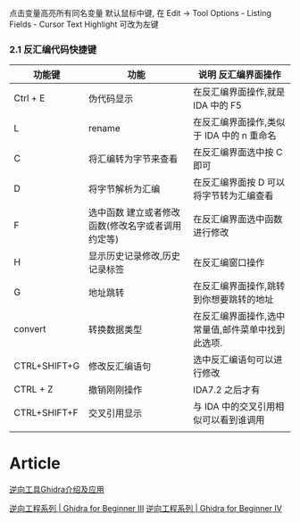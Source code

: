 点击变量高亮所有同名变量
默认鼠标中键, 在 Edit → Tool Options - Listing Fields - Cursor Text Highlight 可改为左键

### 2.1 反汇编代码快捷键

| 功能键       | 功能                                              | 说明 反汇编界面操作                               |
| ------------ | ------------------------------------------------- | ------------------------------------------------- |
| Ctrl + E     | 伪代码显示                                        | 在反汇编界面操作,就是 IDA 中的 F5                 |
| L            | rename                                            | 在反汇编界面操作,类似于 IDA 中的 n 重命名         |
| C            | 将汇编转为字节来查看                              | 在反汇编界面选中按 C 即可                         |
| D            | 将字节解析为汇编                                  | 在反汇编界面按 D 可以将字节转为汇编查看           |
| F            | 选中函数 建立或者修改函数(修改名字或者调用约定等) | 在反汇编界面选中函数进行修改                      |
| H            | 显示历史记录修改,历史记录标签                     | 在反汇编窗口操作                                  |
| G            | 地址跳转                                          | 在反汇编界面操作,跳转到你想要跳转的地址           |
| convert      | 转换数据类型                                      | 在反汇编界面操作,选中常量值,邮件菜单中找到此选项. |
| CTRL+SHIFT+G | 修改反汇编语句                                    | 选中反汇编语句可以进行修改                        |
| CTRL + Z     | 撤销刚刚操作                                      | IDA7.2 之后才有                                   |
| CTRL+SHIFT+F | 交叉引用显示                                      | 与 IDA 中的交叉引用相似可以看到谁调用             |
|              |                                                   |                                                   |

# Article
[逆向工具Ghidra介绍及应用](https://live.freebuf.com/live/719e1138a016a5bffbfe0daeb4533b4f/s_710)

[逆向工程系列 | Ghidra for Beginner III](https://mp.weixin.qq.com/s/tDGTdPMEEvCRfL_R_Unfng)
[逆向工程系列 | Ghidra for Beginner IV](https://mp.weixin.qq.com/s/yn8M54jLSgzhsWS00I4jHw)
